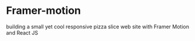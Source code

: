 # Framer-motion
building a small yet cool responsive pizza slice web site with Framer Motion and React JS
